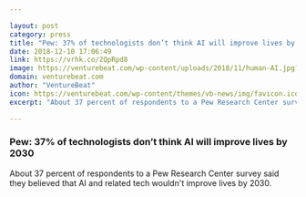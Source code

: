 ```yaml
---

layout: post
category: press
title: "Pew: 37% of technologists don’t think AI will improve lives by 2030"
date: 2018-12-10 17:06:49
link: https://vrhk.co/2QpRpd8
image: https://venturebeat.com/wp-content/uploads/2018/11/human-AI.jpg?fit=1200%2C900&strip=all
domain: venturebeat.com
author: "VentureBeat"
icon: https://venturebeat.com/wp-content/themes/vb-news/img/favicon.ico
excerpt: "About 37 percent of respondents to a Pew Research Center survey said they believed that AI and related tech wouldn't improve lives by 2030."

---
```


### Pew: 37% of technologists don’t think AI will improve lives by 2030

About 37 percent of respondents to a Pew Research Center survey said they believed that AI and related tech wouldn't improve lives by 2030.